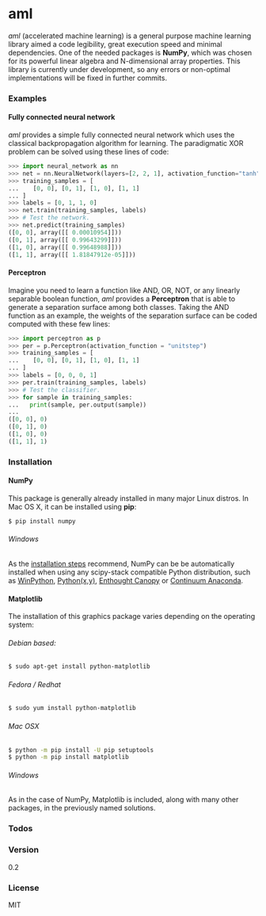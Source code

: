 # aml
*aml* (accelerated machine learning) is a general purpose machine learning library aimed a code legibility, great execution speed and minimal dependencies. One of the  needed packages is **NumPy**, which was chosen for its powerful linear algebra and N-dimensional array properties. This library is currently under development, so any errors or non-optimal implementations will be fixed in further commits.

### Examples
#### Fully connected neural network
*aml* provides a simple fully connected neural network which uses the classical backpropagation algorithm for learning. The paradigmatic XOR problem can be solved using these lines of code:

```python
>>> import neural_network as nn
>>> net = nn.NeuralNetwork(layers=[2, 2, 1], activation_function="tanh")
>>> training_samples = [
...    [0, 0], [0, 1], [1, 0], [1, 1]
... ]
>>> labels = [0, 1, 1, 0]
>>> net.train(training_samples, labels)
>>> # Test the network.
>>> net.predict(training_samples)
([0, 0], array([[ 0.00010954]]))
([0, 1], array([[ 0.99643299]]))
([1, 0], array([[ 0.99648988]]))
([1, 1], array([[ 1.81847912e-05]]))
```

#### Perceptron
Imagine you need to learn a function like AND, OR, NOT, or any linearly separable boolean function, *aml* provides a **Perceptron** that is able to generate a separation surface among both classes. Taking the AND function as an example, the weights of the separation surface can be coded computed with these few lines:

```python
>>> import perceptron as p
>>> per = p.Perceptron(activation_function = "unitstep")
>>> training_samples = [
...    [0, 0], [0, 1], [1, 0], [1, 1]
... ]
>>> labels = [0, 0, 0, 1]
>>> per.train(training_samples, labels)
>>> # Test the classifier.
>>> for sample in training_samples:
...   print(sample, per.output(sample))
...
([0, 0], 0)
([0, 1], 0)
([1, 0], 0)
([1, 1], 1)
```

### Installation
#### NumPy
This package is generally already installed in many major Linux distros. In Mac OS X, it can be installed using **pip**:
```sh
$ pip install numpy
```
###### Windows
As the [installation steps](https://docs.scipy.org/doc/numpy-1.10.0/user/install.html#windows) recommend, NumPy can be be automatically installed when using any scipy-stack compatible Python distribution, such as [WinPython](https://winpython.github.io/), [Python(x,y)](https://python-xy.github.io/), [Enthought Canopy](https://www.enthought.com/products/canopy/) or [Continuum Anaconda](https://www.continuum.io/downloads).

#### Matplotlib
The installation of this graphics package varies depending on the operating system:
###### Debian based:
```sh
$ sudo apt-get install python-matplotlib
```
###### Fedora / Redhat
```sh
$ sudo yum install python-matplotlib
```
###### Mac OSX
```sh
$ python -m pip install -U pip setuptools
$ python -m pip install matplotlib
```
###### Windows
As in the case of NumPy, Matplotlib is included, along with many other packages, in the previously named solutions.

### Todos


### Version
0.2

### License
MIT
